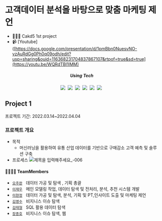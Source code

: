 # 고객데이터 분석을 바탕으로 맞춤 마케팅 제언

- 👩🏻‍🏫 Cakd5 1st project
- 📹 [Youtube]([https://docs.google.com/presentation/d/1pmBbn0NuesvNO-vzAuRdGg0Ph0q09odh/edit?usp=sharing&ouid=116368231704837867107&rtpof=true&sd=true](https://youtu.be/WQRdTBl1lMM)


<h5 align='center'> Using Tech </h5>
<p align="center">
  <img src="https://img.shields.io/badge/Python-3766AB?style=flat-square&logo=Python&logoColor=white"/></a>&nbsp 
  <img src="https://img.shields.io/badge/SQL-6DB33F?style=flat-square&logo=SQL&logoColor=white"/></a>&nbsp 
  <img src="https://img.shields.io/badge/Pandas-005571?style=flat-square&logo=pandas&logoColor=white"/></a>&nbsp 
    <img src="https://img.shields.io/badge/Numpy-orange?style=flat-square&logo=Numpy&logoColor=white"/></a>&nbsp
        <img src="https://img.shields.io/badge/Sklearn-pink?style=flat-square&logo=Sklearn&logoColor=white"/></a>&nbsp
            <img src="https://img.shields.io/badge/Surprise-yellow?style=flat-square&logo=Surprise&logoColor=white"/></a>&nbsp
</p>


## Project 1
프로젝트 기간: 2022.03.14~2022.04.04

### 프로젝트 개요

* 목적
    *  머신러닝을 활용하여 유통 산업 데이터를 기반으로 구매감소 고객 예측 및 솔루션 구축
* 프로세스
![제목을 입력해주세요_-006](https://user-images.githubusercontent.com/96768479/175240113-aeb1775d-1669-4d22-bc63-34bedfa1ae4d.png)


#### 👨‍👩‍👦‍👦 TeamMembers  

- [`오주완`](https://github.com/joowaun93) &nbsp; 데이터 가공 및 탐색 , 기획 총괄
- [`이재우`](https://github.com/leedaedoo2) &nbsp; 메인 모델링 작업, 데이터 탐색 및 전처리, 분석, 추천 시스템 개발
- [`이현정`](https://github.com/hyunjung28) &nbsp; 데이터 가공 및 탐색, 분석, 기획 및 PT,인사이트 도출 및 마케팅 제언
- [`김영수`](https://github.com/YsKim00) &nbsp; 비지니스 이슈 탐색
- [`김태형`](https://github.com/TH96s) &nbsp; SQL 활용 데이터 탐색
- [`장종호`](https://github.com/Ellishavelock) &nbsp; 비지니스 이슈 탐색, 웹

